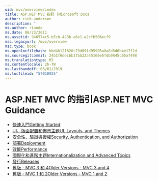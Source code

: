```yaml
---
uid: mvc/overview/index
title: ASP.NET MVC 指引 |Microsoft Docs
author: rick-anderson
description: ''
ms.author: riande
ms.date: 06/23/2011
ms.assetid: 946574c5-b5cb-423b-a6e1-a2cfb506ecf9
msc.legacyurl: /mvc/overview
msc.type: book
ms.openlocfilehash: bbd4b121820c79d891d95905a8a8d8d0b4e17f2d
ms.sourcegitcommit: 24b1f6decbb17bb22a45166e5fdb0845c65af498
ms.translationtype: MT
ms.contentlocale: zh-TW
ms.lasthandoff: 03/01/2019
ms.locfileid: "57018925"
---
```

<a name="aspnet-mvc-guidance"></a><span data-ttu-id="aa462-102">ASP.NET MVC 的指引</span><span class="sxs-lookup"><span data-stu-id="aa462-102">ASP.NET MVC Guidance</span></span>
====================
- [<span data-ttu-id="aa462-103">快速入門</span><span class="sxs-lookup"><span data-stu-id="aa462-103">Getting Started</span></span>](getting-started/index.md)
- [<span data-ttu-id="aa462-104">UI、版面配置和佈景主題</span><span class="sxs-lookup"><span data-stu-id="aa462-104">UI, Layouts, and Themes</span></span>](views/index.md)
- [<span data-ttu-id="aa462-105">安全性、驗證與授權</span><span class="sxs-lookup"><span data-stu-id="aa462-105">Security, Authentication, and Authorization</span></span>](security/index.md)
- [<span data-ttu-id="aa462-106">部署</span><span class="sxs-lookup"><span data-stu-id="aa462-106">Deployment</span></span>](deployment/index.md)
- [<span data-ttu-id="aa462-107">效能</span><span class="sxs-lookup"><span data-stu-id="aa462-107">Performance</span></span>](performance/index.md)
- [<span data-ttu-id="aa462-108">國際化和進階主題</span><span class="sxs-lookup"><span data-stu-id="aa462-108">Internationalization and Advanced Topics</span></span>](advanced/index.md)
- [<span data-ttu-id="aa462-109">發行</span><span class="sxs-lookup"><span data-stu-id="aa462-109">Releases</span></span>](releases/index.md)
- [<span data-ttu-id="aa462-110">舊版 - MVC 3 和 4</span><span class="sxs-lookup"><span data-stu-id="aa462-110">Older Versions - MVC 3 and 4</span></span>](older-versions/index.md)
- [<span data-ttu-id="aa462-111">舊版 - MVC 1 和 2</span><span class="sxs-lookup"><span data-stu-id="aa462-111">Older Versions - MVC 1 and 2</span></span>](older-versions-1/index.md)
